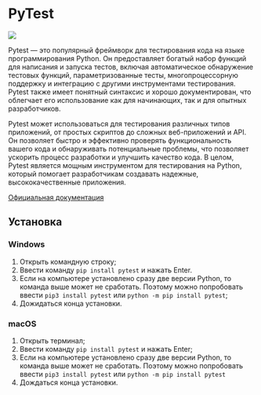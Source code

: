 # PyTest

![](https://raw.githubusercontent.com/qa-guru/knowledge-base/main/img/tools-python/PyTest/pytest-banner.jpg)

Pytest — это популярный фреймворк для тестирования кода на языке программирования Python. Он предоставляет богатый набор функций для написания и запуска тестов, включая автоматическое обнаружение тестовых функций, параметризованные тесты, многопроцессорную поддержку и интеграцию с другими инструментами тестирования. Pytest также имеет понятный синтаксис и хорошо документирован, что облегчает его использование как для начинающих, так и для опытных разработчиков.

Pytest может использоваться для тестирования различных типов приложений, от простых скриптов до сложных веб-приложений и API. Он позволяет быстро и эффективно проверять функциональность вашего кода и обнаруживать потенциальные проблемы, что позволяет ускорить процесс разработки и улучшить качество кода. В целом, Pytest является мощным инструментом для тестирования на Python, который помогает разработчикам создавать надежные, высококачественные приложения.

[Официальная документация](https://docs.pytest.org/en/7.2.x/)

## Установка

### Windows
1. Открыть командную строку;
2. Ввести команду `pip install pytest` и нажать Enter.
3. Если на компьютере установлено сразу две версии Python, то команда выше может не сработать. Поэтому можно попробовать ввести `pip3 install pytest` или `python -m pip install pytest`;
4. Дожидаться конца установки.

### macOS
1. Открыть терминал;
2. Ввести команду `pip install pytest` и нажать Enter;
3. Если на компьютере установлено сразу две версии Python, то команда выше может не сработать. Поэтому можно попробовать ввести `pip3 install pytest` или `python -m pip install pytest`
4. Дождаться конца установки.
